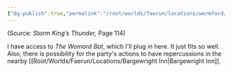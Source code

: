 ```yaml
---
{"dg-publish":true,"permalink":"/root/worlds/faerun/locations/wormford/"}
---
```



(Source: *Storm King’s Thunder,* Page 114)

I have access to *The Womord Bat*, which I'll plug in here. It just fits so well. Also, there is possibility for the party's actions to have repercussions in the nearby [[Root/Worlds/Faerun/Locations/Bargewright Inn\|Bargewright Inn]].
